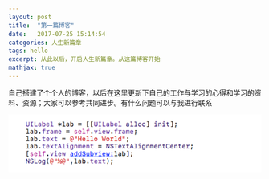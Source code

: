 ```yaml
---
layout: post
title:  "第一篇博客"
date:   2017-07-25 15:14:54
categories: 人生新篇章 
tags: hello 
excerpt: 从此以后，开启人生新篇章。从这篇博客开始
mathjax: true
---
```


自己搭建了个个人的博客，以后在这里更新下自己的工作与学习的心得和学习的资料、资源；大家可以参考共同进步。有什么问题可以与我进行联系
    

![](https://raw.githubusercontent.com/jxyu/jxyu.github.io/master/img/1.png)
